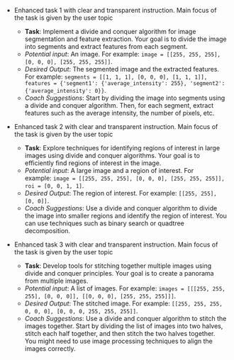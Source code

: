 - Enhanced task 1 with clear and transparent instruction. Main focus of the task is given by the user topic
    
    - **Task**: Implement a divide and conquer algorithm for image segmentation and feature extraction. Your goal is to divide the image into segments and extract features from each segment.
    - _Potential input_: An image. For example: `image = [[255, 255, 255], [0, 0, 0], [255, 255, 255]]`.
    - _Desired Output_: The segmented image and the extracted features. For example: `segments = [[1, 1, 1], [0, 0, 0], [1, 1, 1]], features = {'segment1': {'average_intensity': 255}, 'segment2': {'average_intensity': 0}}`.
    - _Coach Suggestions_: Start by dividing the image into segments using a divide and conquer algorithm. Then, for each segment, extract features such as the average intensity, the number of pixels, etc.
- Enhanced task 2 with clear and transparent instruction. Main focus of the task is given by the user topic
    
    - **Task**: Explore techniques for identifying regions of interest in large images using divide and conquer algorithms. Your goal is to efficiently find regions of interest in the image.
    - _Potential input_: A large image and a region of interest. For example: `image = [[255, 255, 255], [0, 0, 0], [255, 255, 255]], roi = [0, 0, 1, 1]`.
    - _Desired Output_: The region of interest. For example: `[[255, 255], [0, 0]]`.
    - _Coach Suggestions_: Use a divide and conquer algorithm to divide the image into smaller regions and identify the region of interest. You can use techniques such as binary search or quadtree decomposition.
- Enhanced task 3 with clear and transparent instruction. Main focus of the task is given by the user topic
    
    - **Task**: Develop tools for stitching together multiple images using divide and conquer principles. Your goal is to create a panorama from multiple images.
    - _Potential input_: A list of images. For example: `images = [[[255, 255, 255], [0, 0, 0]], [[0, 0, 0], [255, 255, 255]]]`.
    - _Desired Output_: The stitched image. For example: `[[255, 255, 255, 0, 0, 0], [0, 0, 0, 255, 255, 255]]`.
    - _Coach Suggestions_: Use a divide and conquer algorithm to stitch the images together. Start by dividing the list of images into two halves, stitch each half together, and then stitch the two halves together. You might need to use image processing techniques to align the images correctly.